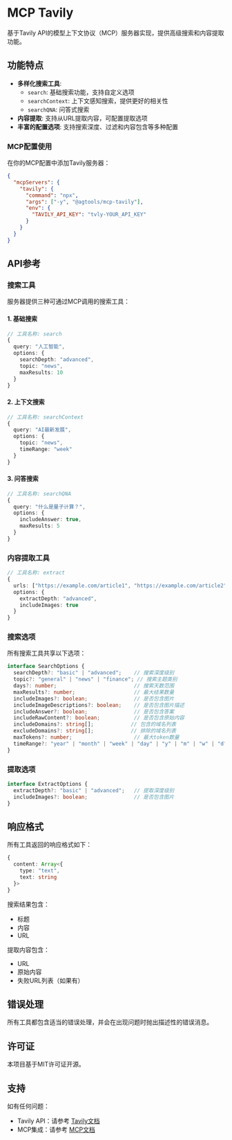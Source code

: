 # MCP Tavily

基于Tavily API的模型上下文协议（MCP）服务器实现，提供高级搜索和内容提取功能。

## 功能特点

- **多样化搜索工具**:
  - `search`: 基础搜索功能，支持自定义选项
  - `searchContext`: 上下文感知搜索，提供更好的相关性
  - `searchQNA`: 问答式搜索
- **内容提取**: 支持从URL提取内容，可配置提取选项
- **丰富的配置选项**: 支持搜索深度、过滤和内容包含等多种配置

### MCP配置使用

在你的MCP配置中添加Tavily服务器：

```json
{
  "mcpServers": {
    "tavily": {
      "command": "npx",
      "args": ["-y", "@agtools/mcp-tavily"],
      "env": {
        "TAVILY_API_KEY": "tvly-YOUR_API_KEY"
      }
    }
  }
}
```

## API参考

### 搜索工具

服务器提供三种可通过MCP调用的搜索工具：

#### 1. 基础搜索
```typescript
// 工具名称: search
{
  query: "人工智能",
  options: {
    searchDepth: "advanced",
    topic: "news",
    maxResults: 10
  }
}
```

#### 2. 上下文搜索
```typescript
// 工具名称: searchContext
{
  query: "AI最新发展",
  options: {
    topic: "news",
    timeRange: "week"
  }
}
```

#### 3. 问答搜索
```typescript
// 工具名称: searchQNA
{
  query: "什么是量子计算？",
  options: {
    includeAnswer: true,
    maxResults: 5
  }
}
```

### 内容提取工具

```typescript
// 工具名称: extract
{
  urls: ["https://example.com/article1", "https://example.com/article2"],
  options: {
    extractDepth: "advanced",
    includeImages: true
  }
}
```

### 搜索选项

所有搜索工具共享以下选项：

```typescript
interface SearchOptions {
  searchDepth?: "basic" | "advanced";    // 搜索深度级别
  topic?: "general" | "news" | "finance"; // 搜索主题类别
  days?: number;                         // 搜索天数范围
  maxResults?: number;                   // 最大结果数量
  includeImages?: boolean;               // 是否包含图片
  includeImageDescriptions?: boolean;    // 是否包含图片描述
  includeAnswer?: boolean;               // 是否包含答案
  includeRawContent?: boolean;           // 是否包含原始内容
  includeDomains?: string[];            // 包含的域名列表
  excludeDomains?: string[];            // 排除的域名列表
  maxTokens?: number;                    // 最大token数量
  timeRange?: "year" | "month" | "week" | "day" | "y" | "m" | "w" | "d"; // 时间范围
}
```

### 提取选项

```typescript
interface ExtractOptions {
  extractDepth?: "basic" | "advanced";   // 提取深度级别
  includeImages?: boolean;               // 是否包含图片
}
```

## 响应格式

所有工具返回的响应格式如下：

```typescript
{
  content: Array<{
    type: "text",
    text: string
  }>
}
```

搜索结果包含：
- 标题
- 内容
- URL

提取内容包含：
- URL
- 原始内容
- 失败URL列表（如果有）

## 错误处理

所有工具都包含适当的错误处理，并会在出现问题时抛出描述性的错误消息。

## 许可证

本项目基于MIT许可证开源。

## 支持

如有任何问题：
- Tavily API：请参考 [Tavily文档](https://docs.tavily.com/)
- MCP集成：请参考 [MCP文档](https://docs.mcpcn.org/)
